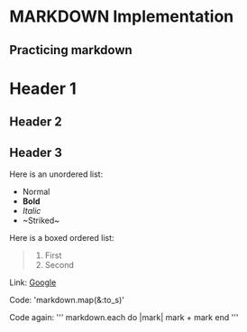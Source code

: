 MARKDOWN Implementation
=======================

Practicing markdown
-------------------

# Header 1
## Header 2
## Header 3

Here is an unordered list:
- Normal
- **Bold**
- *Italic*
- ~Striked~

Here is a boxed ordered list:
> 1. First
> 2. Second

Link: [Google](http://www.google.com)

Code: 'markdown.map(&:to_s)'

Code again:
'''
markdown.each do |mark|
  mark + mark
end
'''
